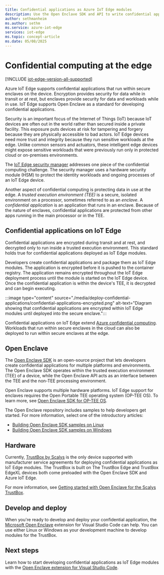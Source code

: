 ```yaml
---
title: Confidential applications as Azure IoT Edge modules
description: Use the Open Enclave SDK and API to write confidential applications and deploy them as IoT Edge modules for confidential computing
author: sethmanheim
ms.author: sethm
ms.service: azure-iot-edge
services: iot-edge
ms.topic: concept-article
ms.date: 05/08/2025
---
```


# Confidential computing at the edge

[!INCLUDE [iot-edge-version-all-supported](includes/iot-edge-version-all-supported.md)]

Azure IoT Edge supports confidential applications that run within secure enclaves on the device. Encryption provides security for data while in transit or at rest, but enclaves provide security for data and workloads while in use. IoT Edge supports Open Enclave as a standard for developing confidential applications.

Security is an important focus of the Internet of Things (IoT) because IoT devices are often out in the world rather than secured inside a private facility. This exposure puts devices at risk for tampering and forgery because they are physically accessible to bad actors. IoT Edge devices need more trust and integrity because they run sensitive workloads at the edge. Unlike common sensors and actuators, these intelligent edge devices might expose sensitive workloads that were previously run only in protected cloud or on-premises environments.

The [IoT Edge security manager](iot-edge-security-manager.md) addresses one piece of the confidential computing challenge. The security manager uses a hardware security module (HSM) to protect the identity workloads and ongoing processes of an IoT Edge device.

Another aspect of confidential computing is protecting data in use at the edge. A *trusted execution environment (TEE)* is a secure, isolated environment on a processor, sometimes referred to as an *enclave*. A *confidential application* is an application that runs in an enclave. Because of the nature of enclaves, confidential applications are protected from other apps running in the main processor or in the TEE.

## Confidential applications on IoT Edge

Confidential applications are encrypted during transit and at rest, and decrypted only to run inside a trusted execution environment. This standard holds true for confidential applications deployed as IoT Edge modules.

Developers create confidential applications and package them as IoT Edge modules. The application is encrypted before it is pushed to the container registry. The application remains encrypted throughout the IoT Edge deployment process until the module is started on the IoT Edge device. Once the confidential application is within the device's TEE, it is decrypted and can begin executing.

:::image type="content" source="./media/deploy-confidential-applications/confidential-applications-encrypted.png" alt-text="Diagram showing that confidential applications are encrypted within IoT Edge modules until deployed into the secure enclave.":::

Confidential applications on IoT Edge extend [Azure confidential computing](../confidential-computing/overview.md). Workloads that run within secure enclaves in the cloud can also be deployed to run within secure enclaves at the edge.

## Open Enclave

The [Open Enclave SDK](https://openenclave.io/sdk/) is an open-source project that lets developers create confidential applications for multiple platforms and environments. The Open Enclave SDK operates within the trusted execution environment (TEE) of a device, while the Open Enclave API acts as an interface between the TEE and the non-TEE processing environment.

Open Enclave supports multiple hardware platforms. IoT Edge support for enclaves requires the Open Portable TEE operating system (OP-TEE OS). To learn more, see [Open Enclave SDK for OP-TEE OS](https://github.com/openenclave/openenclave/blob/master/docs/GettingStartedDocs/OP-TEE/Introduction.md).

The Open Enclave repository includes samples to help developers get started. For more information, select one of the introductory articles:

* [Building Open Enclave SDK samples on Linux](https://github.com/openenclave/openenclave/blob/master/samples/BuildSamplesLinux.md)
* [Building Open Enclave SDK samples on Windows](https://github.com/openenclave/openenclave/blob/master/samples/BuildSamplesWindows.md)

## Hardware

Currently, [TrustBox by Scalys](https://scalys.com/) is the only device supported with manufacturer service agreements for deploying confidential applications as IoT Edge modules. The TrustBox is built on  The TrustBox Edge and TrustBox EdgeXL devices both come preloaded with the Open Enclave SDK and Azure IoT Edge.

For more information, see [Getting started with Open Enclave for the Scalys TrustBox](https://aka.ms/scalys-trustbox-edge-get-started).

## Develop and deploy

When you're ready to develop and deploy your confidential application, the [Microsoft Open Enclave](https://marketplace.visualstudio.com/items?itemName=ms-iot.msiot-vscode-openenclave) extension for Visual Studio Code can help. You can use either Linux or Windows as your development machine to develop modules for the TrustBox.

## Next steps

Learn how to start developing confidential applications as IoT Edge modules with the [Open Enclave extension for Visual Studio Code](https://github.com/openenclave/openenclave/tree/master/devex/vscode-extension).
